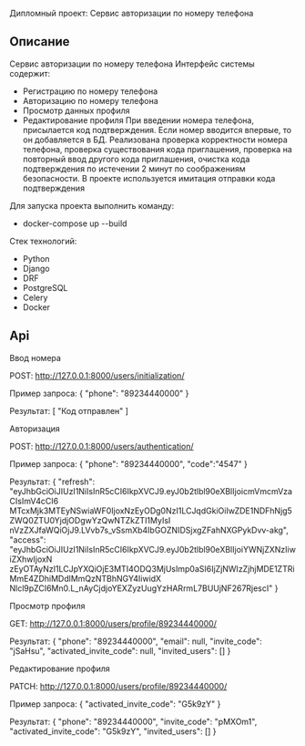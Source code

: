 Дипломный проект: Сервис авторизации по номеру телефона

 ## Описание ##
Сервис авторизации по номеру телефона
Интерфейс системы содержит:
 - Регистрацию по номеру телефона
 - Авторизацию по номеру телефона
 - Просмотр данных профиля
 - Редактирование профиля
При введении номера телефона, присылается код подтверждения.
Если номер вводится впервые, то он добавляется в БД. 
Реализована проверка корректности номера телефона, проверка существования кода приглашения,
проверка на повторный ввод другого кода приглашения, очистка кода подтверждения по 
истечении 2 минут по соображениям безопасности.
В проекте используется имитация отправки кода подтверждения

Для запуска проекта выполнить команду:
 - docker-compose up --build

Стек технологий:
 - Python 
 - Django 
 - DRF 
 - PostgreSQL
 - Celery
 - Docker

## Api ##

Ввод номера

POST: http://127.0.0.1:8000/users/initialization/

Пример запроса:
{
    "phone": "89234440000"
}

Результат:
[
    "Код отправлен"
]

Авторизация

POST: http://127.0.0.1:8000/users/authentication/

Пример запроса:
{
    "phone": "89234440000",
    "code":"4547"
}

Результат:
{
    "refresh": "eyJhbGciOiJIUzI1NiIsInR5cCI6IkpXVCJ9.eyJ0b2tlbl90eXBlIjoicmVmcmVzaCIsImV4cCI6
MTcxMjk3MTEyNSwiaWF0IjoxNzEyODg0NzI1LCJqdGkiOiIwZDE1NDFhNjg5ZWQ0ZTU0YjdjODgwYzQwNTZkZTI1MyIsI
nVzZXJfaWQiOjJ9.LVvb7s_vSsmXb4IbGOZNIDSjxgZFahNXGPykDvv-akg",
    "access": "eyJhbGciOiJIUzI1NiIsInR5cCI6IkpXVCJ9.eyJ0b2tlbl90eXBlIjoiYWNjZXNzIiwiZXhwIjoxN
zEyOTAyNzI1LCJpYXQiOjE3MTI4ODQ3MjUsImp0aSI6IjZjNWIzZjhjMDE1ZTRiMmE4ZDhiMDdlMmQzNTBhNGY4IiwidX
Nlcl9pZCI6Mn0.L_nAyCjdjoYEXZyzUugYzHARrmL7BUUjNF267RjescI"
}

Просмотр профиля

GET: http://127.0.0.1:8000/users/profile/89234440000/

Результат:
{
    "phone": "89234440000",
    "email": null,
    "invite_code": "jSaHsu",
    "activated_invite_code": null,
    "invited_users": []
}

Редактирование профиля

PATCH: http://127.0.0.1:8000/users/profile/89234440000/

Пример запроса:
{
    "activated_invite_code": "G5k9zY"
}

Результат:
{
    "phone": "89234440000",
    "invite_code": "pMXOm1",
    "activated_invite_code": "G5k9zY",
    "invited_users": []
}



